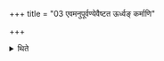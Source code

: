 +++
title = "03 एवमनुपूर्वण्येवैष्टत ऊर्ध्वङ् कर्माणि"

+++

<details><summary>थिते</summary>

3. Henceforth the rites are performed in this order.
</details>
